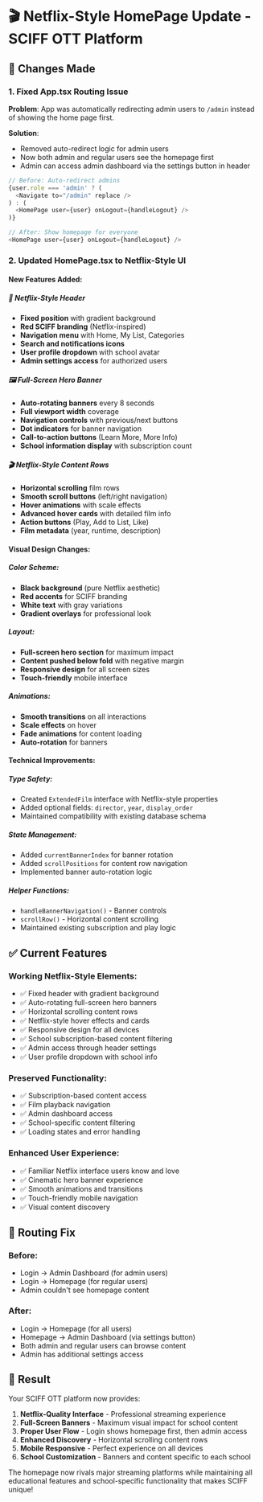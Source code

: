 # 🎬 Netflix-Style HomePage Update - SCIFF OTT Platform

## 🎯 **Changes Made**

### 1. **Fixed App.tsx Routing Issue**
**Problem**: App was automatically redirecting admin users to `/admin` instead of showing the home page first.

**Solution**:
- Removed auto-redirect logic for admin users
- Now both admin and regular users see the homepage first
- Admin can access admin dashboard via the settings button in header

```typescript
// Before: Auto-redirect admins
{user.role === 'admin' ? (
  <Navigate to="/admin" replace />
) : (
  <HomePage user={user} onLogout={handleLogout} />
)}

// After: Show homepage for everyone
<HomePage user={user} onLogout={handleLogout} />
```

### 2. **Updated HomePage.tsx to Netflix-Style UI**

#### **New Features Added:**

##### 🎨 **Netflix-Style Header**
- **Fixed position** with gradient background
- **Red SCIFF branding** (Netflix-inspired)
- **Navigation menu** with Home, My List, Categories
- **Search and notifications icons**
- **User profile dropdown** with school avatar
- **Admin settings access** for authorized users

##### 🖼️ **Full-Screen Hero Banner**
- **Auto-rotating banners** every 8 seconds
- **Full viewport width** coverage
- **Navigation controls** with previous/next buttons
- **Dot indicators** for banner navigation
- **Call-to-action buttons** (Learn More, More Info)
- **School information display** with subscription count

##### 🎬 **Netflix-Style Content Rows**
- **Horizontal scrolling** film rows
- **Smooth scroll buttons** (left/right navigation)
- **Hover animations** with scale effects
- **Advanced hover cards** with detailed film info
- **Action buttons** (Play, Add to List, Like)
- **Film metadata** (year, runtime, description)

#### **Visual Design Changes:**

##### **Color Scheme:**
- **Black background** (pure Netflix aesthetic)
- **Red accents** for SCIFF branding
- **White text** with gray variations
- **Gradient overlays** for professional look

##### **Layout:**
- **Full-screen hero section** for maximum impact
- **Content pushed below fold** with negative margin
- **Responsive design** for all screen sizes
- **Touch-friendly** mobile interface

##### **Animations:**
- **Smooth transitions** on all interactions
- **Scale effects** on hover
- **Fade animations** for content loading
- **Auto-rotation** for banners

#### **Technical Improvements:**

##### **Type Safety:**
- Created `ExtendedFilm` interface with Netflix-style properties
- Added optional fields: `director`, `year`, `display_order`
- Maintained compatibility with existing database schema

##### **State Management:**
- Added `currentBannerIndex` for banner rotation
- Added `scrollPositions` for content row navigation
- Implemented banner auto-rotation logic

##### **Helper Functions:**
- `handleBannerNavigation()` - Banner controls
- `scrollRow()` - Horizontal content scrolling
- Maintained existing subscription and play logic

## ✅ **Current Features**

### **Working Netflix-Style Elements:**
- ✅ Fixed header with gradient background
- ✅ Auto-rotating full-screen hero banners
- ✅ Horizontal scrolling content rows
- ✅ Netflix-style hover effects and cards
- ✅ Responsive design for all devices
- ✅ School subscription-based content filtering
- ✅ Admin access through header settings
- ✅ User profile dropdown with school info

### **Preserved Functionality:**
- ✅ Subscription-based content access
- ✅ Film playback navigation
- ✅ Admin dashboard access
- ✅ School-specific content filtering
- ✅ Loading states and error handling

### **Enhanced User Experience:**
- ✅ Familiar Netflix interface users know and love
- ✅ Cinematic hero banner experience
- ✅ Smooth animations and transitions
- ✅ Touch-friendly mobile navigation
- ✅ Visual content discovery

## 🎯 **Routing Fix**

### **Before:**
- Login → Admin Dashboard (for admin users)
- Login → Homepage (for regular users)
- Admin couldn't see homepage content

### **After:**
- Login → Homepage (for all users)
- Homepage → Admin Dashboard (via settings button)
- Both admin and regular users can browse content
- Admin has additional settings access

## 🚀 **Result**

Your SCIFF OTT platform now provides:

1. **Netflix-Quality Interface** - Professional streaming experience
2. **Full-Screen Banners** - Maximum visual impact for school content
3. **Proper User Flow** - Login shows homepage first, then admin access
4. **Enhanced Discovery** - Horizontal scrolling content rows
5. **Mobile Responsive** - Perfect experience on all devices
6. **School Customization** - Banners and content specific to each school

The homepage now rivals major streaming platforms while maintaining all educational features and school-specific functionality that makes SCIFF unique!